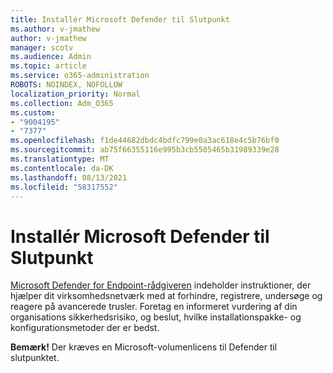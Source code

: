 ```yaml
---
title: Installér Microsoft Defender til Slutpunkt
ms.author: v-jmathew
author: v-jmathew
manager: scotv
ms.audience: Admin
ms.topic: article
ms.service: o365-administration
ROBOTS: NOINDEX, NOFOLLOW
localization_priority: Normal
ms.collection: Adm_O365
ms.custom:
- "9004195"
- "7377"
ms.openlocfilehash: f1de44682dbdc4bdfc799e0a3ac618e4c5b76bf0
ms.sourcegitcommit: ab75f66355116e995b3cb5505465b31989339e28
ms.translationtype: MT
ms.contentlocale: da-DK
ms.lasthandoff: 08/13/2021
ms.locfileid: "58317552"
---
```

# <a name="deploy-microsoft-defender-for-endpoint"></a>Installér Microsoft Defender til Slutpunkt

[Microsoft Defender for Endpoint-rådgiveren](https://go.microsoft.com/fwlink/?linkid=2146241) indeholder instruktioner, der hjælper dit virksomhedsnetværk med at forhindre, registrere, undersøge og reagere på avancerede trusler. Foretag en informeret vurdering af din organisations sikkerhedsrisiko, og beslut, hvilke installationspakke- og konfigurationsmetoder der er bedst.

**Bemærk!** Der kræves en Microsoft-volumenlicens til Defender til slutpunktet.
